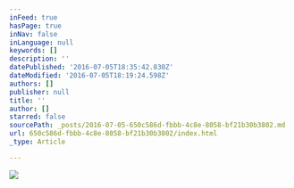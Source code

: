 ```yaml
---
inFeed: true
hasPage: true
inNav: false
inLanguage: null
keywords: []
description: ''
datePublished: '2016-07-05T18:35:42.830Z'
dateModified: '2016-07-05T18:19:24.598Z'
authors: []
publisher: null
title: ''
author: []
starred: false
sourcePath: _posts/2016-07-05-650c586d-fbbb-4c8e-8058-bf21b30b3802.md
url: 650c586d-fbbb-4c8e-8058-bf21b30b3802/index.html
_type: Article

---
```

![](https://the-grid-user-content.s3-us-west-2.amazonaws.com/7e971b24-9bf4-4bea-85db-80a3ca490059.jpg)
